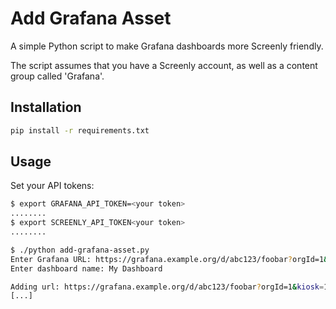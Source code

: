 # Add Grafana Asset

A simple Python script to make Grafana dashboards more Screenly friendly.

The script assumes that you have a Screenly account, as well as a content group called 'Grafana'.

## Installation

```bash
pip install -r requirements.txt
```

## Usage

Set your API tokens:
```bash
$ export GRAFANA_API_TOKEN=<your token>
........
$ export SCREENLY_API_TOKEN<your token>
........
```


```bash
$ ./python add-grafana-asset.py
Enter Grafana URL: https://grafana.example.org/d/abc123/foobar?orgId=1&refresh=30s
Enter dashboard name: My Dashboard

Adding url: https://grafana.example.org/d/abc123/foobar?orgId=1&kiosk=1
[...]
```
